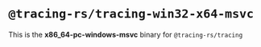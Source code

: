 # `@tracing-rs/tracing-win32-x64-msvc`

This is the **x86_64-pc-windows-msvc** binary for `@tracing-rs/tracing`
